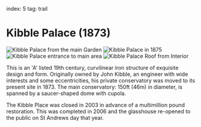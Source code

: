 index: 5
tag: trail

# Kibble Palace (1873)

![Kibble Palace from the main Garden](image:kibble-palace.jpg)
![Kibble Palace in 1875](image:kibble-1875.jpg)
![Kibble Palace entrance to main area](image:kibble-interior.jpg)
![Kibble Palace Roof from Interior](image:kibble-interior2.jpg)

This is an 'A' listed 19th century, curvilinear iron
structure of exquisite design and form. Originally
owned by John Kibble, an engineer with wide interests
and some eccentricities, his private conservatory was
moved to its present site in 1873. The main
conservatory: 150ft (46m) in diameter, is spanned by a
saucer-shaped dome with cupola.


The Kibble Place was closed in 2003 in advance of a
multimillion pound restoration. This was completed in
2006 and the glasshouse re-opened to the public on St
Andrews day that year.
